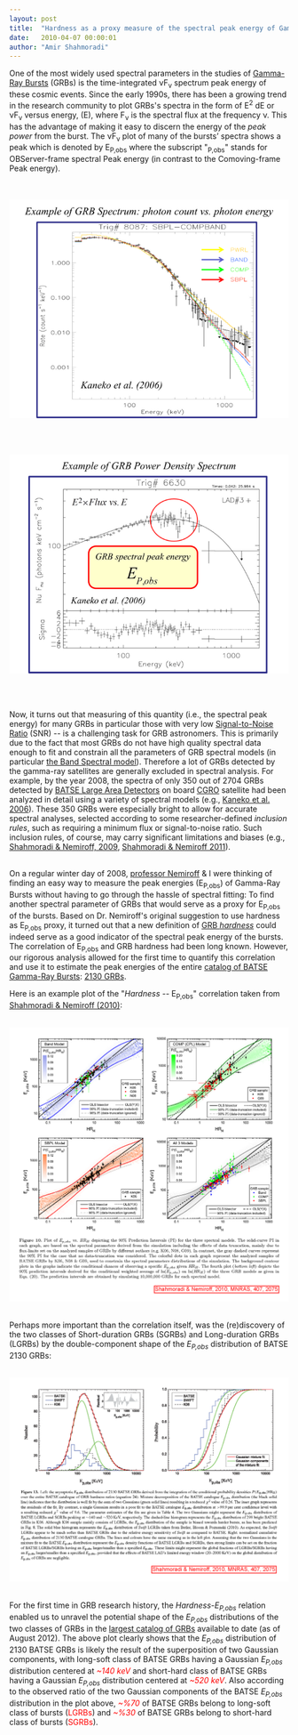 ```yaml
---
layout: post
title:  "Hardness as a proxy measure of the spectral peak energy of Gamma-Ray Bursts"
date:   2010-04-07 00:00:01
author: "Amir Shahmoradi"
---
```


One of the most widely used spectral parameters in the studies of <a href="http://en.wikipedia.org/wiki/Gamma-ray_burst" target="_blank">Gamma-Ray Bursts</a> (GRBs) is the time-integrated νF<sub>ν</sub> spectrum peak energy of these cosmic events. Since the early 1990s, there has been a growing trend in the research community to plot GRBs's spectra in the form of E<sup>2</sup> dE or νF<sub>ν</sub> versus energy, (E), where F<sub>ν</sub> is the spectral flux at the frequency ν. This has the advantage of making it easy to discern the energy of the <i>peak power</i> from the burst. The νF<sub>ν</sub> plot of many of the bursts’ spectra shows a peak which is denoted by E<sub>P,obs</sub> where the subscript "<sub>P,obs</sub>" stands for OBServer-frame spectral Peak energy (in contrast to the Comoving-frame Peak energy).<br><br><br>

<div style="display:block;text-align:center;margin-right:auto;margin-left:auto"><a href="../img/research/aca/grb_photon_spectrum.png" imageanchor="1" target="_blank" title=""><img src="../img/research/aca/20100407_grb_photon_spectrum.png" title=" " border="0"></a></div>

<br><br>

<div style="display:block;text-align:center;margin-right:auto;margin-left:auto"><a href="../img/research/aca/grb_power_spectrum.png" imageanchor="1" target="_blank" title=""><img src="../img/research/aca/20100407_grb_power_spectrum.png" title="" border="0"></a></div>

<br><br>

Now, it turns out that measuring of this quantity (i.e., the spectral peak energy) for many GRBs in particular those with very low <a href="http://en.wikipedia.org/wiki/Signal-to-noise_ratio" target="_blank">Signal-to-Noise Ratio</a> (SNR) -- is a challenging task for GRB astronomers. This is primarily due to the fact that most GRBs do not have high quality spectral data enough to fit and constrain all the parameters of GRB spectral models (in particular <a href="http://adsabs.harvard.edu/abs/1993ApJ...413..281B" target="_blank">the Band Spectral model</a>). Therefore a lot of GRBs detected by the gamma-ray satellites are generally excluded in spectral analysis. For example, by the year 2008, the spectra of only 350 out of 2704 GRBs detected by <a href="http://www.batse.msfc.nasa.gov/batse/instrument/" target="_blank">BATSE Large Area Detectors</a> on board <a href="http://en.wikipedia.org/wiki/Compton_Gamma_Ray_Observatory" target="_blank">CGRO</a> satellite had been analyzed in detail using a variety of spectral models (e.g., <a href="http://www.batse.msfc.nasa.gov/~kaneko/" target="_blank">Kaneko et al. 2006</a>). These 350 GRBs were especially bright to allow for accurate spectral analyses, selected according to some researcher-defined <i>inclusion rules</i>, such as requiring a minimum flux or signal-to-noise ratio. Such inclusion rules, of course, may carry significant limitations and biases (e.g., <a href="http://adsabs.harvard.edu/abs/2009AIPC.1133..425S" target="_blank">Shahmoradi &amp; Nemiroff, 2009</a>, <a href="http://adsabs.harvard.edu//abs/2011MNRAS.411.1843S" target="_blank">Shahmoradi &amp; Nemiroff 2011</a>).<br>
<br>

On a regular winter day of 2008, <a href="http://apod.nasa.gov/htmltest/rjn.html" target="_blank">professor Nemiroff</a> &amp; I were thinking of finding an easy way to measure the peak energies (E<sub>P,obs</sub>) of Gamma-Ray Bursts without having to go through the hassle of spectral fitting: To find another spectral parameter of GRBs that would serve as a proxy for E<sub>P,obs</sub></font> of the bursts. Based on Dr. Nemiroff's original suggestion to use hardness as E<sub>P,obs</sub> proxy, it turned out that a new definition of <a href="http://adsabs.harvard.edu/abs/2010MNRAS.407.2075S" target="_blank">GRB <i>hardness</i></a> could indeed serve as a good indicator of the spectral peak energy of the bursts. The correlation of E<sub>P,obs</sub> and GRB hardness had been long known. However, our rigorous analysis allowed for the first time to quantify this correlation and use it to estimate the peak energies of the entire <a href="http://www.batse.msfc.nasa.gov/batse/grb/catalog/" target="_blank">catalog of BATSE Gamma-Ray Bursts</a>: <a href="https://docs.google.com/spreadsheet/ccc?key=0ApSwPt7SvosHdFJRSk9zaGtwNjdXZnRNRkREVkxpTVE" target="_blank">2130 GRBs</a>.

Here is an example plot of the "<i>Hardness -- </i>E<sub>P,obs</sub>" correlation taken from <a href="http://adsabs.harvard.edu/abs/2010MNRAS.407.2075S" target="_blank">Shahmoradi &amp; Nemiroff (2010)</a>:

<br>

<div style="display:block;text-align:center;margin-right:auto;margin-left:auto"><a href="../img/research/aca/HRH_Epk_relation.png" imageanchor="1" target="_blank"><img src="../img/research/aca/20100407_HRH_Epk_relation.png" border="0"></a></div>

<br>

Perhaps more important than the correlation itself, was the (re)discovery of the two classes of Short-duration GRBs (SGRBs) and Long-duration GRBs (LGRBs) by the double-component shape of the <i>E<sub>P,obs</sub></i> distribution of BATSE 2130 GRBs:

<br>

<div style="display:block;text-align:center;margin-right:auto;margin-left:auto"><a href="../img/research/aca/BATSE_2130_Epk_histogram.png" imageanchor="1" target="_blank"><img src="../img/research/aca/20100407_BATSE_2130_Epk_histogram.png" border="0"></a></div>

<br>

For the first time in GRB research history, the <i>Hardness-E<sub>P,obs</sub></i> relation enabled us to unravel the potential shape of the <i>E<sub>P,obs</sub></i> distributions of the two classes of GRBs in the <a href="http://www.batse.msfc.nasa.gov/batse/grb/catalog/" target="_blank">largest catalog of GRBs</a> available to date (as of August 2012). The above plot clearly shows that the <i>E<sub>P,obs</sub></i> distribution of 2130 BATSE GRBs is likely the result of the superposition of two Gaussian components, with long-soft class of BATSE GRBs having a Gaussian <i>E<sub>P,obs</sub></i> distribution centered at <span style="color:rgb(255,0,0)"><i>~140 keV</i></span> and short-hard class of BATSE GRBs having a Gaussian <i>E<sub>P,obs</sub></i> distribution centered at <span style="color:rgb(255,0,0)"><i>~520 keV</i></span>.   Also according to the observed ratio of the two Gaussian components of the BATSE <i>E<sub>P,obs</sub></i> distribution in the plot above, <span style="color:rgb(255,0,0)"><i>~%70</i></span> of BATSE GRBs belong to long-soft class of bursts (<span style="color:rgb(255,0,0)">LGRBs</span>) and <span style="color:rgb(255,0,0)"><i>~%30</i></span> of BATSE GRBs belong to short-hard class of bursts (<span style="color:rgb(255,0,0)">SGRBs</span>).

<br><br>
